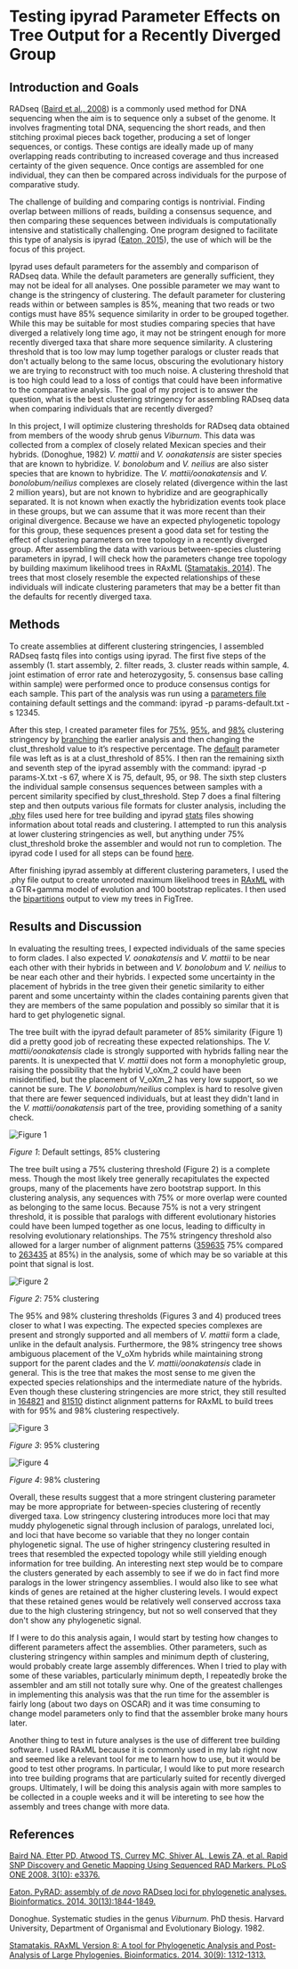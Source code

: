 # Testing ipyrad Parameter Effects on Tree Output for a Recently Diverged Group

## Introduction and Goals

RADseq ([Baird et al., 2008](http://journals.plos.org/plosone/article?id=10.1371/journal.pone.0003376)) is a commonly used method for DNA sequencing when the aim is to sequence only a subset of the genome. It involves fragmenting total DNA, sequencing the short reads, and then stitching proximal pieces back together, producing a set of longer sequences, or contigs. These contigs are ideally made up of many overlapping reads contributing to increased coverage and thus increased certainty of the given sequence. Once contigs are assembled for one individual, they can then be compared across individuals for the purpose of comparative study. 

The challenge of building and comparing contigs is nontrivial. Finding overlap between millions of reads, building a consensus sequence, and then comparing these sequences between individuals is computationally intensive and statistically challenging. One program designed to facilitate this type of analysis is ipyrad ([Eaton, 2015](http://bioinformatics.oxfordjournals.org/content/30/13/1844)), the use of which will be the focus of this project.

Ipyrad uses default parameters for the assembly and comparison of RADseq data. While the default parameters are generally sufficient, they may not be ideal for all analyses. One possible parameter we may want to change is the stringency of clustering. The default parameter for clustering reads within or between samples is 85%, meaning that two reads or two contigs must have 85% sequence similarity in order to be grouped together. While this may be suitable for most studies comparing species that have diverged a relatively long time ago, it may not be stringent enough for more recently diverged taxa that share more sequence similarity. A clustering threshold that is too low may lump together paralogs or cluster reads that don't actually belong to the same locus, obscuring the evolutionary history we are trying to reconstruct with too much noise. A clustering threshold that is too high could lead to a loss of contigs that could have been informative to the comparative analysis. The goal of my project is to answer the question, what is the best clustering stringency for assembling RADseq data when comparing individuals that are recently diverged?

In this project, I will optimize clustering thresholds for RADseq data obtained from members of the woody shrub genus *Viburnum*. This data was collected from a complex of closely related Mexican species and their hybrids. (Donoghue, 1982) *V. mattii* and *V. oonakatensis* are sister species that are known to hybridize. *V. bonolobum* and *V. neilius* are also sister species that are known to hybridize. The *V. mattii/oonakatensis* and *V. bonolobum/neilius* complexes are closely related (divergence within the last 2 million years), but are not known to hybridize and are geographically separated. It is not known when exactly the hybridization events took place in these groups, but we can assume that it was more recent than their original divergence. Because we have an expected phylogenetic topology for this group, these sequences present a good data set for testing the effect of clustering parameters on tree topology in a recently diverged group. After assembling the data with various between-species clustering parameters in ipyrad, I will check how the parameters change tree topology by building maximum likelihood trees in RAxML ([Stamatakis, 2014](http://bioinformatics.oxfordjournals.org/content/early/2014/01/21/bioinformatics.btu033.abstract?keytype=ref&ijkey=VTEqgUJYCDcf0kP)). The trees that most closely resemble the expected relationships of these individuals will indicate clustering parameters that may be a better fit than the defaults for recently diverged taxa.

## Methods

To create assemblies at different clustering stringencies, I assembled RADseq fastq files into contigs using ipyrad. The first five steps of the assembly (1. start assembly, 2. filter reads, 3. cluster reads within sample, 4. joint estimation of error rate and heterozygosity, 5. consensus base calling within sample) were performed once to produce consensus contigs for each sample. This part of the analysis was run using a [parameters file](https://github.com/moeglein/phylobio_final_project/blob/master/code/params-default.txt) containing default settings and the command: ipyrad -p params-default.txt -s 12345. 

After this step, I created parameter files for [75%]( https://github.com/moeglein/phylobio_final_project/blob/master/code/params-75.txt), [95%]( https://github.com/moeglein/phylobio_final_project/blob/master/code/params-95.txt), and [98%]( https://github.com/moeglein/phylobio_final_project/blob/master/code/params-98.txt) clustering stringency by [branching](https://github.com/moeglein/phylobio_final_project/blob/master/code/ipyrad_code) the earlier analysis and then changing the clust_threshold value to it’s respective percentage. The [default](https://github.com/moeglein/phylobio_final_project/blob/master/code/params-default.txt) parameter file was left as is at a clust_threshold of 85%. I then ran the remaining sixth and seventh step of the ipyrad assembly with the command: ipyrad -p params-X.txt -s 67, where X is 75, default, 95, or 98. The sixth step clusters the individual sample consensus sequences between samples with a percent similarity specified by clust_threshold. Step 7 does a final filtering step and then outputs various file formats for cluster analysis, including the [.phy](https://github.com/moeglein/phylobio_final_project/tree/master/data) files used here for tree building and ipyrad [stats]( https://github.com/moeglein/phylobio_final_project/tree/master/data) files showing information about total reads and clustering. I attempted to run this analysis at lower clustering stringencies as well, but anything under 75% clust_threshold broke the assembler and would not run to completion. The ipyrad code I used for all steps can be found [here](https://github.com/moeglein/phylobio_final_project/blob/master/code/ipyrad_code).

After finishing ipyrad assembly at different clustering parameters, I used the .phy file output to create unrooted maximum likelihood trees in [RAxML](https://github.com/moeglein/phylobio_final_project/blob/master/code/default_tree.sh) with a GTR+gamma model of evolution and 100 bootstrap replicates. I then used the [bipartitions](https://github.com/moeglein/phylobio_final_project/blob/master/data/RAxML_bipartitions.default) output to view my trees in FigTree.


## Results and Discussion

In evaluating the resulting trees, I expected individuals of the same species to form clades. I also expected *V. oonakatensis* and *V. mattii* to be near each other with their hybrids in between and *V. bonolobum* and *V. neilius* to be near each other and their hybrids. I expected some uncertainty in the placement of hybrids in the tree given their genetic similarity to either parent and some uncertainty within the clades containing parents given that they are members of the same population and possibly so similar that it is hard to get phylogenetic signal. 

The tree built with the ipyrad default parameter of 85% similarity (Figure 1) did a pretty good job of recreating these expected relationships. The *V. mattii/oonakatensis* clade is strongly supported with hybrids falling near the parents. It is unexpected that *V. mattii* does not form a monophyletic group, raising the possibility that the hybrid V_oXm_2 could have been misidentified, but the placement of V_oXm_2 has very low support, so we cannot be sure. The *V. bonolobum/neilius* complex is hard to resolve given that there are fewer sequenced individuals, but at least they didn't land in the *V. mattii/oonakatensis* part of the tree, providing something of a sanity check.

![Figure 1](https://github.com/moeglein/phylobio_final_project/blob/master/figures/RAxML_bipartitions.default.png)

*Figure 1*: Default settings, 85% clustering

The tree built using a 75% clustering threshold (Figure 2) is a complete mess. Though the most likely tree generally recapitulates the expected groups, many of the placements have zero bootstrap support. In this clustering analysis, any sequences with 75% or more overlap were counted as belonging to the same locus. Because 75% is not a very stringent threshold, it is possible that paralogs with different evolutionary histories could have been lumped together as one locus, leading to difficulty in resolving evolutionary relationships. The 75% stringency threshold also allowed for a larger number of alignment patterns ([359635](https://github.com/moeglein/phylobio_final_project/blob/master/data/RAxML_info.stringency_75) 75% compared to [263435](https://github.com/moeglein/phylobio_final_project/blob/master/data/default_stats.txt) at 85%) in the analysis, some of which may be so variable at this point that signal is lost. 

![Figure 2](https://github.com/moeglein/phylobio_final_project/blob/master/figures/RAxML_bipartitions.stringency_75.png)

*Figure 2*: 75% clustering

The 95% and 98% clustering thresholds (Figures 3 and 4) produced trees closer to what I was expecting. The expected species complexes are present and strongly supported and all members of *V. mattii* form a clade, unlike in the default analysis. Furthermore, the 98% stringency tree shows ambiguous placement of the V_oXm hybrids while maintaining strong support for the parent clades and the *V. mattii/oonakatensis* clade in general. This is the tree that makes the most sense to me given the expected species relationships and the intermediate nature of the hybrids. Even though these clustering stringencies are more strict, they still resulted in [164821](https://github.com/moeglein/phylobio_final_project/blob/master/data/RAxML_info.stringency_95) and [81510](https://github.com/moeglein/phylobio_final_project/blob/master/data/RAxML_info.stringency_98) distinct alignment patterns for RAxML to build trees with for 95% and 98% clustering respectively.

![Figure 3](https://github.com/moeglein/phylobio_final_project/blob/master/figures/RAxML_bipartitions.stringency_95.png)

*Figure 3*: 95% clustering

![Figure 4](https://github.com/moeglein/phylobio_final_project/blob/master/figures/RAxML_bipartitions.stringency_98.png)

*Figure 4*: 98% clustering

Overall, these results suggest that a more stringent clustering parameter may be more appropriate for between-species clustering of recently diverged taxa. Low stringency clustering introduces more loci that may muddy phylogenetic signal through inclusion of paralogs, unrelated loci, and loci that have become so variable that they no longer contain phylogenetic signal. The use of higher stringency clustering resulted in trees that resembled the expected topology while still yielding enough information for tree building. An interesting next step would be to compare the clusters generated by each assembly to see if we do in fact find more paralogs in the lower stringency assemblies. I would also like to see what kinds of genes are retained at the higher clustering levels. I would expect that these retained genes would be relatively well conserved accross taxa due to the high clustering stringency, but not so well conserved that they don't show any phylogenetic signal.

If I were to do this analysis again, I would start by testing how changes to different parameters affect the assemblies. Other parameters, such as clustering stringency within samples and minimum depth of clustering, would probably create large assembly differences. When I tried to play with some of these variables, particularly minimum depth, I repeatedly broke the assembler and am still not totally sure why. One of the greatest challenges in implementing this analysis was that the run time for the assembler is fairly long (about two days on OSCAR) and it was time consuming to change model parameters only to find that the assembler broke many hours later. 

Another thing to test in future analyses is the use of different tree building software. I used RAxML because it is commonly used in my lab right now and seemed like a relevant tool for me to learn how to use, but it would be good to test other programs. In particular, I would like to put more research into tree building programs that are particularly suited for recently diverged groups. Ultimately, I will be doing this analysis again with more samples to be collected in a couple weeks and it will be intereting to see how the assembly and trees change with more data. 

## References

[Baird NA, Etter PD, Atwood TS, Currey MC, Shiver AL, Lewis ZA, et al. Rapid SNP Discovery and Genetic Mapping Using Sequenced RAD Markers. PLoS ONE 2008. 3(10): e3376.](http://journals.plos.org/plosone/article?id=10.1371/journal.pone.0003376)

[Eaton. PyRAD: assembly of *de novo* RADseq loci for phylogenetic analyses. Bioinformatics. 2014. 30(13):1844-1849.](http://bioinformatics.oxfordjournals.org/content/30/13/1844)

Donoghue. Systematic studies in the genus *Viburnum*. PhD thesis. Harvard University, Department of Organismal and Evolutionary Biology. 1982.

[Stamatakis. RAxML Version 8: A tool for Phylogenetic Analysis and Post-Analysis of Large Phylogenies. Bioinformatics. 2014. 30(9): 1312-1313.](http://bioinformatics.oxfordjournals.org/content/early/2014/01/21/bioinformatics.btu033.abstract?keytype=ref&ijkey=VTEqgUJYCDcf0kP)




